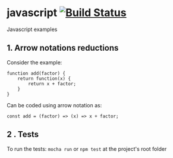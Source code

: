 # javascript [![Build Status](https://travis-ci.org/dudu84/javascript.svg?branch=master)](https://travis-ci.org/dudu84/javascript)
Javascript examples

## 1. Arrow notations reductions

Consider the example:
    
    function add(factor) {
        return function(x) {
            return x + factor;
        }
    }

Can be coded using arrow notation as:

    const add = (factor) => (x) => x + factor;

## 2 . Tests
To run the tests: `mocha run` or `npm test` at the project's root folder
